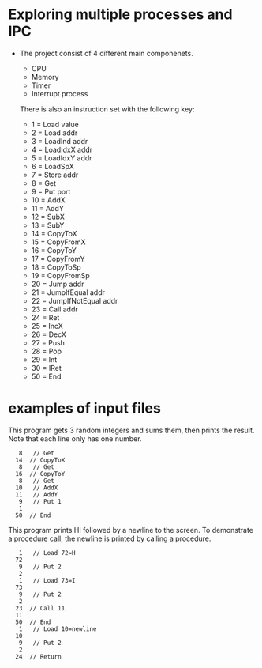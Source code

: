 # Exploring multiple processes and IPC

- The project consist of 4 different main componenets.
    - CPU
    - Memory
    - Timer
    - Interrupt process
 
  There is also an instruction set with the following key:
    - 1 = Load value
    - 2 = Load addr
    - 3 = LoadInd addr   
    - 4 = LoadIdxX addr
    - 5 = LoadIdxY addr
    - 6 = LoadSpX
    - 7 = Store addr
    - 8 = Get 
    - 9 = Put port
   - 10 = AddX
   - 11 = AddY
   - 12 = SubX
   - 13 = SubY
   - 14 = CopyToX
   - 15 = CopyFromX
   - 16 = CopyToY
   - 17 = CopyFromY
   - 18 = CopyToSp
   - 19 = CopyFromSp   
   - 20 = Jump addr
   - 21 = JumpIfEqual addr
   - 22 = JumpIfNotEqual addr
   - 23 = Call addr
   - 24 = Ret 
   - 25 = IncX 
   - 26 = DecX 
   - 27 = Push
   - 28 = Pop
   - 29 = Int 
   - 30 = IRet
   - 50 = End

# examples of input files
This program gets 3 random integers and sums them, then prints the result. 
Note that each line only has one number.

       8   // Get 
      14  // CopyToX
       8   // Get
      16  // CopyToY
       8   // Get
      10   // AddX
      11   // AddY
       9   // Put 1
       1
      50  // End     

This program prints HI followed by a newline to the screen.  To demonstrate a procedure call, the newline is printed by calling a procedure.

       1   // Load 72=H
      72
       9   // Put 2
       2
       1   // Load 73=I
      73
       9   // Put 2
       2
      23  // Call 11
      11
      50  // End 
       1   // Load 10=newline
      10 
       9   // Put 2
       2
      24  // Return
